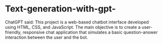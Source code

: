 # Text-generation-with-gpt-
ChatGPT said: This project is a web-based chatbot interface developed using HTML, CSS, and JavaScript. The main objective is to create a user-friendly, responsive chat application that simulates a basic question-answer interaction between the user and the bot. 
